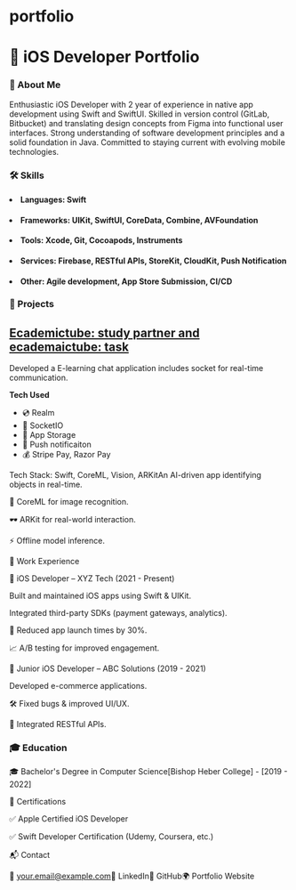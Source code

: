 # portfolio

<h1>📱 iOS Developer Portfolio </h1>

### 🚀 About Me

Enthusiastic iOS Developer with 2 year of experience in native app development using Swift and SwiftUI. Skilled in version control (GitLab, Bitbucket) and translating design concepts from Figma into functional user interfaces. Strong understanding of software development principles and a solid foundation in Java. Committed to staying current with evolving mobile technologies.

### 🛠 Skills

<h4><li>Languages: Swift</li></h4>

<h4><li>Frameworks: UIKit, SwiftUI, CoreData, Combine, AVFoundation</li></h4>

<h4><li>Tools: Xcode, Git, Cocoapods, Instruments</li></h4>

<h4><li>Services: Firebase, RESTful APIs, StoreKit, CloudKit, Push Notification</li></h4>

<h4><li>Other: Agile development, App Store Submission, CI/CD</li></h4>

### 📌 Projects

## [Ecademictube: study partner and ecademaictube: task](https://apps.apple.com/us/app/appideasapp/id6476480047)

Developed a E-learning chat application includes socket for real-time communication.

**Tech Used**
- 💿 Realm
- 🎨 SocketIO
- 🏦 App Storage
- 🎁 Push notificaiton
- 💰 Stripe Pay, Razor Pay

Tech Stack: Swift, CoreML, Vision, ARKitAn AI-driven app identifying objects in real-time.

🤖 CoreML for image recognition.

🕶️ ARKit for real-world interaction.

⚡ Offline model inference.

💼 Work Experience

🏢 iOS Developer – XYZ Tech (2021 - Present)

Built and maintained iOS apps using Swift & UIKit.

Integrated third-party SDKs (payment gateways, analytics).

🚀 Reduced app launch times by 30%.

📈 A/B testing for improved engagement.

🏢 Junior iOS Developer – ABC Solutions (2019 - 2021)

Developed e-commerce applications.

🛠 Fixed bugs & improved UI/UX.

🔗 Integrated RESTful APIs.

<h3>🎓 Education</h3>

🎓 Bachelor's Degree in Computer Science[Bishop Heber College] - [2019 - 2022]

📜 Certifications

✅ Apple Certified iOS Developer

✅ Swift Developer Certification (Udemy, Coursera, etc.)

📬 Contact

📧 your.email@example.com🔗 LinkedIn🐙 GitHub🌍 Portfolio Website
